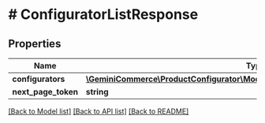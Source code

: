 # # ConfiguratorListResponse


## Properties


Name | Type | Description | Notes
------------ | ------------- | ------------- | -------------
**configurators**| [**\GeminiCommerce\ProductConfigurator\Model\ProductconfiguratorconfiguratorEntity[]**](ProductconfiguratorconfiguratorEntity.md) |   | [optional]
**next_page_token**| **string** |   | [optional]


[[Back to Model list]](../../README.md#models) [[Back to API list]](../../README.md#endpoints) [[Back to README]](../../README.md)